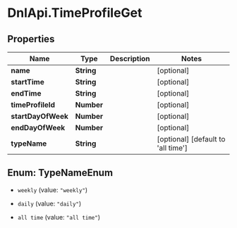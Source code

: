 # DnlApi.TimeProfileGet

## Properties
Name | Type | Description | Notes
------------ | ------------- | ------------- | -------------
**name** | **String** |  | [optional] 
**startTime** | **String** |  | [optional] 
**endTime** | **String** |  | [optional] 
**timeProfileId** | **Number** |  | [optional] 
**startDayOfWeek** | **Number** |  | [optional] 
**endDayOfWeek** | **Number** |  | [optional] 
**typeName** | **String** |  | [optional] [default to &#39;all time&#39;]


<a name="TypeNameEnum"></a>
## Enum: TypeNameEnum


* `weekly` (value: `"weekly"`)

* `daily` (value: `"daily"`)

* `all time` (value: `"all time"`)




